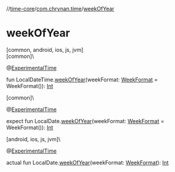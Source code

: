 //[time-core](../../index.md)/[com.chrynan.time](index.md)/[weekOfYear](week-of-year.md)

# weekOfYear

[common, android, ios, js, jvm]\
[common]\

@[ExperimentalTime](https://kotlinlang.org/api/latest/jvm/stdlib/kotlin.time/-experimental-time/index.html)

fun LocalDateTime.[weekOfYear](week-of-year.md)(weekFormat: [WeekFormat](-week-format/index.md) = WeekFormat()): [Int](https://kotlinlang.org/api/latest/jvm/stdlib/kotlin/-int/index.html)

[common]\

@[ExperimentalTime](https://kotlinlang.org/api/latest/jvm/stdlib/kotlin.time/-experimental-time/index.html)

expect fun LocalDate.[weekOfYear](week-of-year.md)(weekFormat: [WeekFormat](-week-format/index.md) = WeekFormat()): [Int](https://kotlinlang.org/api/latest/jvm/stdlib/kotlin/-int/index.html)

[android, ios, js, jvm]\

@[ExperimentalTime](https://kotlinlang.org/api/latest/jvm/stdlib/kotlin.time/-experimental-time/index.html)

actual fun LocalDate.[weekOfYear](week-of-year.md)(weekFormat: [WeekFormat](../../../time-core/time-core/com.chrynan.time/-week-format/index.md)): [Int](https://kotlinlang.org/api/latest/jvm/stdlib/kotlin/-int/index.html)
